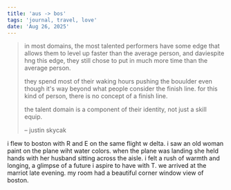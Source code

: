 ```yaml
---
title: 'aus -> bos'
tags: 'journal, travel, love'
date: 'Aug 26, 2025'
---
```


> in most domains, the most talented performers have some edge that allows them to level up faster than the average person, and daviespite hng this edge, they still chose to put in much more time than the average person. 
> 
> they spend most of their waking hours pushing the bouulder even though it's way beyond what people consider the finish line. for this kind of person, there is no concept of a finish line. 
> 
> the talent domain is a component of their identity, not just a skill equip.
>
> – justin skycak

i flew to boston with R and E on the same flight w delta. i saw an old woman paint on the plane wiht water colors. when the plane was landing she held hands with her husband sitting across the aisle. i felt a rush of warmth and longing, a glimpse of a future i aspire to have with T. we arrived at the marriot late evening. my room had a beautiful corner window view of boston. 